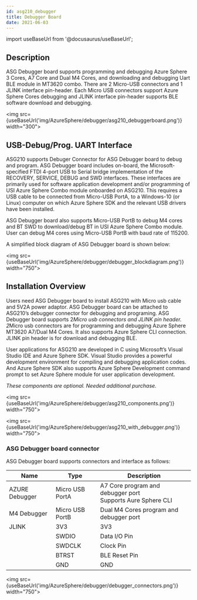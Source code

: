 ```yaml
---
id: asg210_debugger
title: Debugger Board
date: 2021-06-03
---
```


import useBaseUrl from '@docusaurus/useBaseUrl';

## Description

ASG Debugger board supports programming and debugging Azure Sphere 3 Cores, A7 Core and Dual M4 Cores, and downloading and debugging Uart BLE module in MT3620 combo. There are 2 Micro-USB connectors and 1 JLINK interface pin-header. Each Micro USB connectors support Azure Sphere Cores debugging and JLINK interface pin-header supports BLE software download and debugging.

<img src={useBaseUrl('img/AzureSphere/debugger/asg210_debuggerboard.png')} width="300"></img>

## USB-Debug/Prog. UART Interface 

ASG210 supports Debuger Connector for ASG Debugger board to debug and program. ASG Debugger board includes on-board, the Microsoft-specified FTDI 4-port USB to Serial bridge implementation of the RECOVERY, SERVICE, DEBUG and SWD interfaces. These interfaces are primarily used for software application development and/or programming of USI Azure Sphere Combo module onboarded on ASG210. This requires a USB cable to be connected from Micro-USB PortA, to a Windows-10 (or Linux) computer on which Azure Sphere SDK and the relevant USB drivers have been installed.

ASG Debugger board also supports Micro-USB PortB to debug M4 cores and BT SWD to download/debug BT in USI Azure Sphere Combo module. User can debug M4 cores using Micro-USB PortB with baud rate of 115200. 

A simplified block diagram of ASG Debugger board is shown below:

<img src={useBaseUrl('img/AzureSphere/debugger/debugger_blockdiagram.png')} width="750"></img>

## Installation Overview

Users need ASG Debugger board to install ASG210 with Micro usb cable and 5V2A power adaptor. ASG Debugger board can be attached to ASG210’s debugger connector for debugging and programing. ASG Debugger board supports 2*Micro usb connectors and JLINK pin header. 
2*Micro usb connectors are for programming and debugging Azure Sphere MT3620 A7/Dual M4 Cores. It also supports Azure Sphere CLI connection. JLINK pin header is for download and debugging BLE.

User applications for ASG210 are developed in C using Microsoft’s Visual Studio IDE and Azure Sphere SDK. Visual Studio provides a powerful development environment for compiling and debugging application codes. And Azure Sphere SDK also supports Azure Sphere Development command prompt to set Azure Sphere module for user application development. 

*These components are optional. Needed additional purchase.*

<img src={useBaseUrl('img/AzureSphere/debugger/asg210_components.png')} width="750"></img>

<img src={useBaseUrl('img/AzureSphere/debugger/asg210_with_debugger.png')} width="750"></img>

###	ASG Debugger board connector

ASG Debugger board supports connectors and interface as follows:

| Name           | Type             | Description |
| -------------- | ---------------- | ----------- |
| AZURE Debugger | Micro USB PortA  | A7 Core program and debugger port <br /> Supports Aure Sphere CLI |
| M4 Debugger    | Micro USB PortB  | Dual M4 Cores program and debugger port |
| JLINK          | 3V3              | 3V3 |
|                | SWDIO            | Data I/O Pin |
|                | SWDCLK           | Clock Pin |
|                | BTRST            | BLE Reset Pin |
|                | GND              | GND |

<img src={useBaseUrl('img/AzureSphere/debugger/debugger_connectors.png')} width="750"></img>
